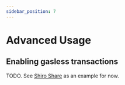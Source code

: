 ```yaml
---
sidebar_position: 7
---
```


# Advanced Usage

## Enabling gasless transactions

TODO. See [Shiro Share](https://github.com/NaikAayush/shiro-share) as an example for now.
